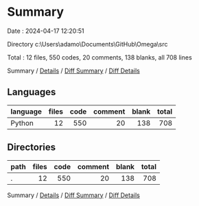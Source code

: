# Summary

Date : 2024-04-17 12:20:51

Directory c:\\Users\\adamo\\Documents\\GitHub\\Omega\\src

Total : 12 files,  550 codes, 20 comments, 138 blanks, all 708 lines

Summary / [Details](details.md) / [Diff Summary](diff.md) / [Diff Details](diff-details.md)

## Languages
| language | files | code | comment | blank | total |
| :--- | ---: | ---: | ---: | ---: | ---: |
| Python | 12 | 550 | 20 | 138 | 708 |

## Directories
| path | files | code | comment | blank | total |
| :--- | ---: | ---: | ---: | ---: | ---: |
| . | 12 | 550 | 20 | 138 | 708 |

Summary / [Details](details.md) / [Diff Summary](diff.md) / [Diff Details](diff-details.md)